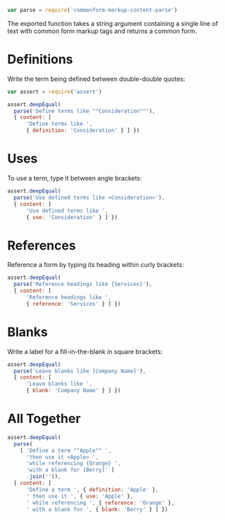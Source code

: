 ```javascript
var parse = require('commonform-markup-content-parse')
```

The exported function takes a string argument containing a single line of text with common form markup tags and returns a common form.

# Definitions

Write the term being defined between double-double quotes:

```javascript
var assert = require('assert')

assert.deepEqual(
  parse('Define terms like ""Consideration""'),
  { content: [
      'Define terms like ',
      { definition: 'Consideration' } ] })
```

# Uses

To use a term, type it between angle brackets:

```javascript
assert.deepEqual(
  parse('Use defined terms like <Consideration>'),
  { content: [
      'Use defined terms like ',
      { use: 'Consideration' } ] })
```

# References

Reference a form by typing its heading within curly brackets:

```javascript
assert.deepEqual(
  parse('Reference headings like {Services}'),
  { content: [
      'Reference headings like ',
      { reference: 'Services' } ] })
```

# Blanks

Write a label for a fill-in-the-blank in square brackets:

```javascript
assert.deepEqual(
  parse('Leave blanks like [Company Name]'),
  { content: [
      'Leave blanks like ',
      { blank: 'Company Name' } ] })
```

# All Together

```javascript
assert.deepEqual(
  parse(
    [ 'Define a term ""Apple"" ',
      'then use it <Apple> ',
      'while referencing {Orange} ',
      'with a blank for [Berry]' ]
      .join('')),
  { content: [
      'Define a term ', { definition: 'Apple' },
      ' then use it ', { use: 'Apple' },
      ' while referencing ', { reference: 'Orange' },
      ' with a blank for ', { blank: 'Berry' } ] })
```
